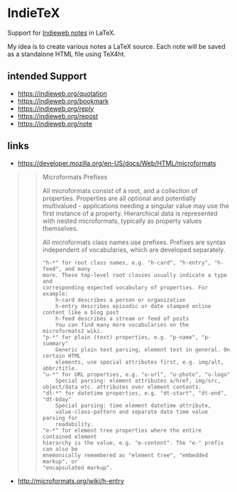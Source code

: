 # IndieTeX

Support for [Indieweb notes](https://indieweb.org/note) in LaTeX.

My idea is to create various notes a LaTeX source. Each note will be saved as a standalone HTML file using TeX4ht.

## intended Support

- https://indieweb.org/quotation
- https://indieweb.org/bookmark
- https://indieweb.org/reply
- https://indieweb.org/repost
- https://indieweb.org/note

## links

- https://developer.mozilla.org/en-US/docs/Web/HTML/microformats

>> Microformats Prefixes
>> 
>> All microformats consist of a root, and a collection of properties.
>> Properties are all optional and potentially multivalued - applications
>> needing a singular value may use the first instance of a property.
>> Hierarchical data is represented with nested microformats, typically as
>> property values themselves.
>> 
>> All microformats class names use prefixes. Prefixes are syntax independent
>> of vocabularies, which are developed separately.
>> 
>>     "h-*" for root class names, e.g. "h-card", "h-entry", "h-feed", and many
>>     more. These top-level root classes usually indicate a type and
>>     corresponding expected vocabulary of properties. For example:
>>         h-card describes a person or organization
>>         h-entry describes episodic or date stamped online content like a blog post
>>         h-feed describes a stream or feed of posts
>>         You can find many more vocabularies on the microformats2 wiki.
>>     "p-*" for plain (text) properties, e.g. "p-name", "p-summary"
>>         Generic plain text parsing, element text in general. On certain HTML
>>         elements, use special attributes first, e.g. img/alt, abbr/title.
>>     "u-*" for URL properties, e.g. "u-url", "u-photo", "u-logo"
>>         Special parsing: element attributes a/href, img/src, object/data etc. attributes over element contents.
>>     "dt-*" for datetime properties, e.g. "dt-start", "dt-end", "dt-bday"
>>         Special parsing: time element datetime attribute,
>>         value-class-pattern and separate date time value parsing for
>>         readability.
>>     "e-*" for element tree properties where the entire contained element
>>     hierarchy is the value, e.g. "e-content". The "e-" prefix can also be
>>     mnemonically remembered as "element tree", "embedded markup", or
>>     "encapsulated markup".

- http://microformats.org/wiki/h-entry
